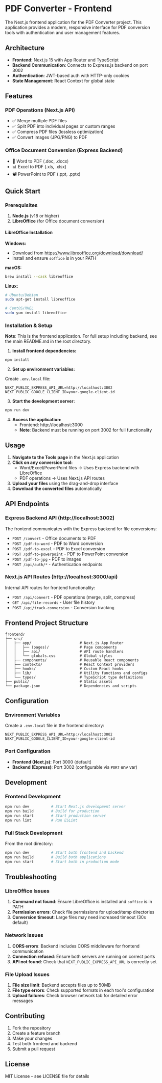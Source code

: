# PDF Converter - Frontend

The Next.js frontend application for the PDF Converter project. This application provides a modern, responsive interface for PDF conversion tools with authentication and user management features.

## Architecture

- **Frontend**: Next.js 15 with App Router and TypeScript
- **Backend Communication**: Connects to Express.js backend on port 3002
- **Authentication**: JWT-based auth with HTTP-only cookies
- **State Management**: React Context for global state

## Features

### PDF Operations (Next.js API)
- ✅ Merge multiple PDF files
- ✅ Split PDF into individual pages or custom ranges
- ✅ Compress PDF files (lossless optimization)
- ✅ Convert images (JPG/PNG) to PDF

### Office Document Conversion (Express Backend)
- 📄 Word to PDF (.doc, .docx)
- 📊 Excel to PDF (.xls, .xlsx)
- 📽️ PowerPoint to PDF (.ppt, .pptx)

## Quick Start

### Prerequisites

1. **Node.js** (v18 or higher)
2. **LibreOffice** (for Office document conversion)

#### LibreOffice Installation

**Windows:**
- Download from https://www.libreoffice.org/download/download/
- Install and ensure `soffice` is in your PATH

**macOS:**
```bash
brew install --cask libreoffice
```

**Linux:**
```bash
# Ubuntu/Debian
sudo apt-get install libreoffice

# CentOS/RHEL
sudo yum install libreoffice
```

### Installation & Setup

**Note**: This is the frontend application. For full setup including backend, see the main README.md in the root directory.

1. **Install frontend dependencies:**

```bash
npm install
```

2. **Set up environment variables:**

Create `.env.local` file:
```env
NEXT_PUBLIC_EXPRESS_API_URL=http://localhost:3002
NEXT_PUBLIC_GOOGLE_CLIENT_ID=your-google-client-id
```

3. **Start the development server:**

```bash
npm run dev
```

4. **Access the application:**
   - Frontend: http://localhost:3000
   - **Note**: Backend must be running on port 3002 for full functionality

## Usage

1. **Navigate to the Tools page** in the Next.js application
2. **Click on any conversion tool:**
   - Word/Excel/PowerPoint files → Uses Express backend with LibreOffice
   - PDF operations → Uses Next.js API routes
3. **Upload your files** using the drag-and-drop interface
4. **Download the converted files** automatically

## API Endpoints

### Express Backend API (http://localhost:3002)

The frontend communicates with the Express backend for file conversions:

- `POST /convert` - Office documents to PDF
- `POST /pdf-to-word` - PDF to Word conversion
- `POST /pdf-to-excel` - PDF to Excel conversion
- `POST /pdf-to-powerpoint` - PDF to PowerPoint conversion
- `POST /pdf-to-jpg` - PDF to images
- `POST /api/auth/*` - Authentication endpoints

### Next.js API Routes (http://localhost:3000/api)

Internal API routes for frontend functionality:
- `POST /api/convert` - PDF operations (merge, split, compress)
- `GET /api/file-records` - User file history
- `POST /api/track-conversion` - Conversion tracking

## Frontend Project Structure

```
frontend/
├── src/
│   ├── app/                      # Next.js App Router
│   │   ├── (pages)/              # Page components
│   │   ├── api/                  # API route handlers
│   │   └── globals.css           # Global styles
│   ├── components/               # Reusable React components
│   ├── contexts/                 # React Context providers
│   ├── hooks/                    # Custom React hooks
│   ├── lib/                      # Utility functions and configs
│   └── types/                    # TypeScript type definitions
├── public/                       # Static assets
└── package.json                  # Dependencies and scripts
```

## Configuration

### Environment Variables

Create a `.env.local` file in the frontend directory:

```env
NEXT_PUBLIC_EXPRESS_API_URL=http://localhost:3002
NEXT_PUBLIC_GOOGLE_CLIENT_ID=your-google-client-id
```

### Port Configuration

- **Frontend (Next.js)**: Port 3000 (default)
- **Backend (Express)**: Port 3002 (configurable via `PORT` env var)

## Development

### Frontend Development
```bash
npm run dev          # Start Next.js development server
npm run build        # Build for production
npm run start        # Start production server
npm run lint         # Run ESLint
```

### Full Stack Development
From the root directory:
```bash
npm run dev          # Start both frontend and backend
npm run build        # Build both applications
npm run start        # Start both in production mode
```

## Troubleshooting

### LibreOffice Issues

1. **Command not found**: Ensure LibreOffice is installed and `soffice` is in PATH
2. **Permission errors**: Check file permissions for upload/temp directories
3. **Conversion timeout**: Large files may need increased timeout (30s default)

### Network Issues

1. **CORS errors**: Backend includes CORS middleware for frontend communication
2. **Connection refused**: Ensure both servers are running on correct ports
3. **API not found**: Check that `NEXT_PUBLIC_EXPRESS_API_URL` is correctly set

### File Upload Issues

1. **File size limit**: Backend accepts files up to 50MB
2. **File type errors**: Check supported formats in each tool's configuration
3. **Upload failures**: Check browser network tab for detailed error messages

## Contributing

1. Fork the repository
2. Create a feature branch
3. Make your changes
4. Test both frontend and backend
5. Submit a pull request

## License

MIT License - see LICENSE file for details